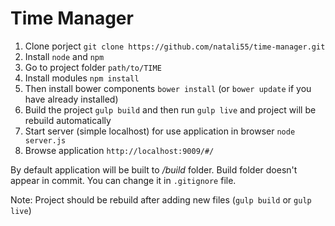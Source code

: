 # Time Manager
1. Clone porject `git clone https://github.com/natali55/time-manager.git                                              `
2. Install `node` and `npm`
3. Go to project folder `path/to/TIME`
4. Install modules `npm install`
5. Then install bower components `bower install` (or `bower update` if you have already installed)
6. Build the project `gulp build` and then run `gulp live` and project will be rebuild automatically
7. Start server (simple localhost) for use application in browser `node server.js`
8. Browse application `http://localhost:9009/#/`

By default application will be built to _/build_ folder. Build folder doesn't appear in commit. You can change it in `.gitignore` file.


Note: Project should be rebuild after adding new files
(`gulp build` or `gulp live`)